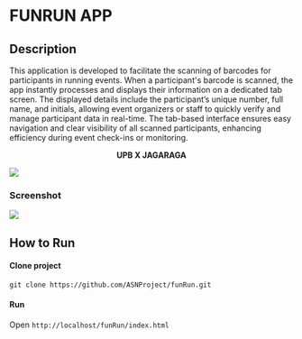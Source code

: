 <!--
 Copyright 2025 ariefsetyonugroho
 
 Licensed under the Apache License, Version 2.0 (the "License");
 you may not use this file except in compliance with the License.
 You may obtain a copy of the License at
 
     https://www.apache.org/licenses/LICENSE-2.0
 
 Unless required by applicable law or agreed to in writing, software
 distributed under the License is distributed on an "AS IS" BASIS,
 WITHOUT WARRANTIES OR CONDITIONS OF ANY KIND, either express or implied.
 See the License for the specific language governing permissions and
 limitations under the License.
-->

# FUNRUN APP

## Description

This application is developed to facilitate the scanning of barcodes for participants in running events. When a participant's barcode is scanned, the app instantly processes and displays their information on a dedicated tab screen. The displayed details include the participant’s unique number, full name, and initials, allowing event organizers or staff to quickly verify and manage participant data in real-time. The tab-based interface ensures easy navigation and clear visibility of all scanned participants, enhancing efficiency during event check-ins or monitoring.

<p style="font-weight: bold; text-align: center;">UPB X JAGARAGA</p>


<img src="assets/images/logo_campus_fairrun white.png">

### Screenshot 
<img src="screenshot/screen1.png">

## How to Run
#### Clone project
```
git clone https://github.com/ASNProject/funRun.git
```

#### Run
Open ```http://localhost/funRun/index.html```

